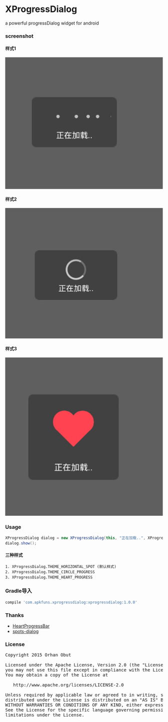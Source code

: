 # XProgressDialog
a powerful progressDialog widget for android

### screenshot
#### 样式1
![截图](screenshot/s1.png)
#### 样式2
![截图](screenshot/s2.png)
#### 样式3
![截图](screenshot/s3.png)

### Usage
```java
XProgressDialog dialog = new XProgressDialog(this, "正在加载..", XProgressDialog.THEME_CIRCLE_PROGRESS);
dialog.show();
```
#### 三种样式
```xml
1. XProgressDialog.THEME_HORIZONTAL_SPOT (默认样式)
2. XProgressDialog.THEME_CIRCLE_PROGRESS
3. XProgressDialog.THEME_HEART_PROGRESS
```

### Gradle导入
```groovy
compile 'com.apkfuns.xprogressdialog:xprogressdialog:1.0.0'
```


### Thanks
* [HeartProgressBar](https://github.com/Geek-1001/HeartProgressBar)
* [spots-dialog](https://github.com/d-max/spots-dialog)

### License
<pre>
Copyright 2015 Orhan Obut

Licensed under the Apache License, Version 2.0 (the "License");
you may not use this file except in compliance with the License.
You may obtain a copy of the License at

   http://www.apache.org/licenses/LICENSE-2.0

Unless required by applicable law or agreed to in writing, software
distributed under the License is distributed on an "AS IS" BASIS,
WITHOUT WARRANTIES OR CONDITIONS OF ANY KIND, either express or implied.
See the License for the specific language governing permissions and
limitations under the License.
</pre>